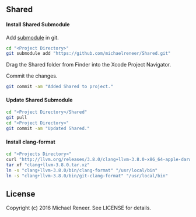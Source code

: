 ## Shared

#### Install Shared Submodule

Add [submodule][] in git.

```bash
cd "<Project Directory>"
git submodule add "https://github.com/michaelreneer/Shared.git"
```

Drag the Shared folder from Finder into the Xcode Project Navigator.

Commit the changes.

```bash
git commit -am "Added Shared to project."
```

#### Update Shared Submodule

```bash
cd "<Project Directory>/Shared"
git pull
cd "<Project Directory>"
git commit -am "Updated Shared."
```

#### Install clang-format

```bash
cd "<Projects Directory>"
curl "http://llvm.org/releases/3.8.0/clang+llvm-3.8.0-x86_64-apple-darwin.tar.xz" -o "clang+llvm-3.8.0.tar.xz"
tar xf "clang+llvm-3.8.0.tar.xz"
ln -s "clang+llvm-3.8.0/bin/clang-format" "/usr/local/bin"
ln -s "clang+llvm-3.8.0/bin/git-clang-format" "/usr/local/bin"
```

## License

Copyright (c) 2016 Michael Reneer. See LICENSE for details.

[submodule]: http://git-scm.com/book/en/Git-Tools-Submodules "Submodule"

